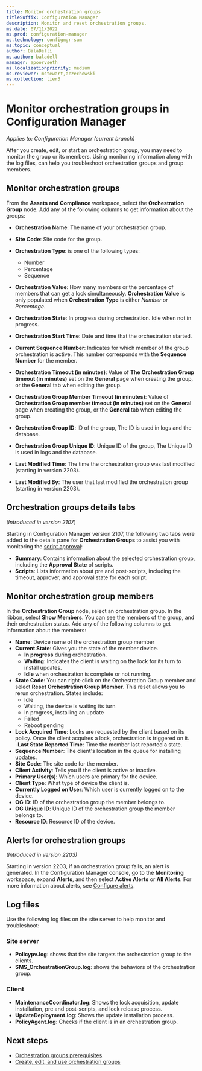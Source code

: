 ```yaml
---
title: Monitor orchestration groups
titleSuffix: Configuration Manager
description: Monitor and reset orchestration groups.
ms.date: 07/11/2022
ms.prod: configuration-manager
ms.technology: configmgr-sum
ms.topic: conceptual
author: BalaDelli
ms.author: baladell
manager: apoorvseth
ms.localizationpriority: medium
ms.reviewer: mstewart,aczechowski
ms.collection: tier3
---
```


# Monitor orchestration groups in Configuration Manager
<!--3098816-->
*Applies to: Configuration Manager (current branch)*

After you create, edit, or start an orchestration group, you may need to monitor the group or its members. Using monitoring information along with the log files, can help you troubleshoot orchestration groups and group members.  

## Monitor orchestration groups

From the **Assets and Compliance** workspace, select the **Orchestration Group** node. Add any of the following columns to get information about the groups:

- **Orchestration Name**: The name of your orchestration group.
- **Site Code**: Site code for the group.
- **Orchestration Type**: is one of the following types:
   - Number
   - Percentage
   - Sequence

- **Orchestration Value**: How many members or the percentage of members that can get a lock simultaneously. **Orchestration Value** is only populated when **Orchestration Type** is either *Number* or *Percentage*.  
- **Orchestration State**: In progress during orchestration. Idle when not in progress.
- **Orchestration Start Time**: Date and time that the orchestration started.
- **Current Sequence Number**: Indicates for which member of the group orchestration is active. This number corresponds with the **Sequence Number** for the member.  
- **Orchestration Timeout (in minutes)**: Value of **The Orchestration Group timeout (in minutes)** set on the **General** page when creating the group, or the **General** tab when editing the group.
- **Orchestration Group Member Timeout (in minutes)**: Value of **Orchestration Group member timeout (in minutes)** set on the **General** page when creating the group, or the **General** tab when editing the group.
- **Orchestration Group ID**: ID of the group, The ID is used in logs and the database.
- **Orchestration Group Unique ID**: Unique ID of the group, The Unique ID is used in logs and the database.
- **Last Modified Time**: The time the orchestration group was last modified (starting in version 2203). <!--12500680, 12976470-->
- **Last Modified By**: The user that last modified the orchestration group (starting in version 2203). <!--12500680, 12976470-->

## Orchestration groups details tabs

*(Introduced in version 2107*)

Starting in Configuration Manager version 2107, the following two tabs were added to the details pane for **Orchestration Groups** to assist you with monitoring the [script approval](create-orchestration-groups.md#approvals-for-orchestration-group-scripts): <!--9957939-->

- **Summary**: Contains information about the selected orchestration group, including the **Approval State** of scripts.
- **Scripts**: Lists information about pre and post-scripts, including the timeout, approver, and approval state for each script.

## Monitor orchestration group members

In the **Orchestration Group** node, select an orchestration group. In the ribbon, select **Show Members**. You can see the members of the group, and their orchestration status. Add any of the following columns to get information about the members:

- **Name**: Device name of the orchestration group member
- **Current State**: Gives you the state of the member device.
   - **In progress** during orchestration.
   - **Waiting**: Indicates the client is waiting on the lock for its turn to install updates.
   - **Idle** when orchestration is complete or not running.
- **State Code**: You can right-click on the Orchestration Group member and select **Reset Orchestration Group Member**. This reset allows you to rerun orchestration. States include: 
   - Idle
   - Waiting, the device is waiting its turn
   - In progress, installing an update
   - Failed
   - Reboot pending
- **Lock Acquired Time**: Locks are requested by the client based on its policy. Once the client acquires a lock, orchestration is triggered on it.  
-**Last State Reported Time**: Time the member last reported a state.
- **Sequence Number**: The client's location in the queue for installing updates.
- **Site Code**: The site code for the member.
- **Client Activity**: Tells you if the client is active or inactive.
- **Primary User(s)**: Which users are primary for the device.
- **Client Type**: What type of device the client is.
- **Currently Logged on User**: Which user is currently logged on to the device.
- **OG ID**: ID of the orchestration group the member belongs to.
- **OG Unique ID**: Unique ID of the orchestration group the member belongs to.
- **Resource ID**: Resource ID of the device.

## <a name="bkmk_alerts"></a> Alerts for orchestration groups
*(Introduced in version 2203)*

Starting in version 2203, if an orchestration group fails, an alert is generated. In the Configuration Manager console, go to the **Monitoring** workspace, expand **Alerts**, and then select **Active Alerts** or **All Alerts**. For more information about alerts, see [Configure alerts](../../core/servers/manage/configure-alerts.md).

## Log files

Use the following log files on the site server to help monitor and troubleshoot:

### Site server

- **Policypv.log**: shows that the site targets the orchestration group to the clients.
- **SMS_OrchestrationGroup.log**: shows the behaviors of the orchestration group.

### Client

- **MaintenanceCoordinator.log**: Shows the lock acquisition, update installation, pre and post-scripts, and lock release process.
- **UpdateDeployment.log**: Shows the update installation process.
- **PolicyAgent.log**: Checks if the client is in an orchestration group.

## Next steps

- [Orchestration groups prerequisites](orchestration-groups.md)
- [Create, edit, and use orchestration groups](create-orchestration-groups.md)
